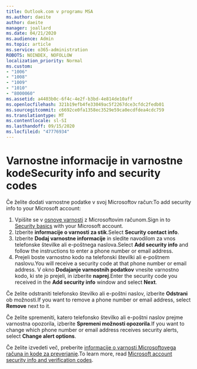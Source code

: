 ```yaml
---
title: Outlook.com v programu MSA
ms.author: daeite
author: daeite
manager: joallard
ms.date: 04/21/2020
ms.audience: Admin
ms.topic: article
ms.service: o365-administration
ROBOTS: NOINDEX, NOFOLLOW
localization_priority: Normal
ms.custom:
- "1006"
- "1008"
- "1009"
- "1010"
- "8000060"
ms.assetid: a4403b0c-6f4c-4e2f-b3bd-4e814de10aff
ms.openlocfilehash: 321b19efb4fe33049ac5f2267dce3cfdc2fedb01
ms.sourcegitcommit: c6692ce0fa1358ec3529e59ca0ecdfdea4cdc759
ms.translationtype: MT
ms.contentlocale: sl-SI
ms.lasthandoff: 09/15/2020
ms.locfileid: "47776934"
---
```

# <a name="security-info-and-security-codes"></a><span data-ttu-id="62b16-102">Varnostne informacije in varnostne kode</span><span class="sxs-lookup"><span data-stu-id="62b16-102">Security info and security codes</span></span>

<span data-ttu-id="62b16-103">Če želite dodati varnostne podatke v svoj Microsoftov račun:</span><span class="sxs-lookup"><span data-stu-id="62b16-103">To add security info to your Microsoft account:</span></span>

1. <span data-ttu-id="62b16-104">Vpišite se v [osnove varnosti](https://account.microsoft.com/security) z Microsoftovim računom.</span><span class="sxs-lookup"><span data-stu-id="62b16-104">Sign in to [Security basics](https://account.microsoft.com/security) with your Microsoft account.</span></span>
1. <span data-ttu-id="62b16-105">Izberite **informacije o varnosti za stik**.</span><span class="sxs-lookup"><span data-stu-id="62b16-105">Select **Security contact info**.</span></span>
1. <span data-ttu-id="62b16-106">Izberite **Dodaj varnostne informacije** in sledite navodilom za vnos telefonske številke ali e-poštnega naslova.</span><span class="sxs-lookup"><span data-stu-id="62b16-106">Select **Add security info** and follow the instructions to enter a phone number or email address.</span></span>
1. <span data-ttu-id="62b16-107">Prejeli boste varnostno kodo na telefonski številki ali e-poštnem naslovu.</span><span class="sxs-lookup"><span data-stu-id="62b16-107">You will receive a security code at that phone number or email address.</span></span> <span data-ttu-id="62b16-108">V okno **Dodajanje varnostnih podatkov** vnesite varnostno kodo, ki ste jo prejeli, in izberite **naprej**.</span><span class="sxs-lookup"><span data-stu-id="62b16-108">Enter the security code you received in the **Add security info** window and select **Next**.</span></span>

<span data-ttu-id="62b16-109">Če želite odstraniti telefonsko številko ali e-poštni naslov, izberite **Odstrani** ob možnosti.</span><span class="sxs-lookup"><span data-stu-id="62b16-109">If you want to remove a phone number or email address, select **Remove** next to it.</span></span>

<span data-ttu-id="62b16-110">Če želite spremeniti, katero telefonsko številko ali e-poštni naslov prejme varnostna opozorila, izberite **Spremeni možnosti opozorila**.</span><span class="sxs-lookup"><span data-stu-id="62b16-110">If you want to change which phone number or email address receives security alerts, select **Change alert options**.</span></span>

<span data-ttu-id="62b16-111">Če želite izvedeti več, preberite [informacije o varnosti Microsoftovega računa in kode za preverjanje](https://support.microsoft.com/help/12428/).</span><span class="sxs-lookup"><span data-stu-id="62b16-111">To learn more, read [Microsoft account security info and verification codes](https://support.microsoft.com/help/12428/).</span></span>